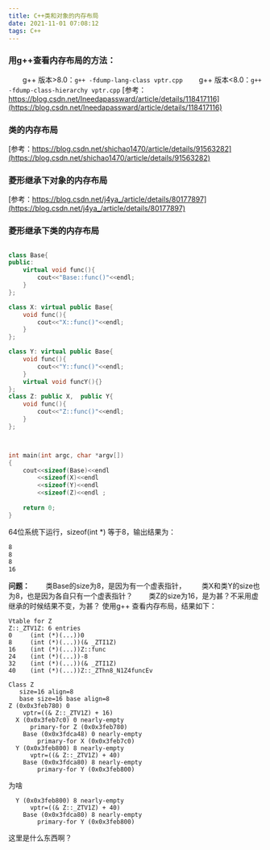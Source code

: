 ```yaml
---
title: C++类和对象的内存布局
date: 2021-11-01 07:08:12
tags: C++
---
```

 
### 用g++查看内存布局的方法：
&emsp;&emsp;g++ 版本>8.0：`g++ -fdump-lang-class vptr.cpp`
&emsp;&emsp;g++ 版本<8.0：`g++ -fdump-class-hierarchy vptr.cpp`
[参考：https://blog.csdn.net/Ineedapassward/article/details/118417116](https://blog.csdn.net/Ineedapassward/article/details/118417116)

### 类的内存布局
[参考：https://blog.csdn.net/shichao1470/article/details/91563282](https://blog.csdn.net/shichao1470/article/details/91563282)

### 菱形继承下对象的内存布局
[参考：https://blog.csdn.net/j4ya_/article/details/80177897](https://blog.csdn.net/j4ya_/article/details/80177897)

### 菱形继承下类的内存布局

```cpp

class Base{
public:
    virtual void func(){
        cout<<"Base::func()"<<endl; 
    }
};

class X: virtual public Base{
    void func(){
        cout<<"X::func()"<<endl; 
    }
};

class Y: virtual public Base{
    void func(){
        cout<<"Y::func()"<<endl; 
    }
    virtual void funcY(){}
};
class Z: public X,  public Y{
    void func(){
        cout<<"Z::func()"<<endl; 
    }
};



int main(int argc, char *argv[])
{
    cout<<sizeof(Base)<<endl
        <<sizeof(X)<<endl
        <<sizeof(Y)<<endl
        <<sizeof(Z)<<endl ; 
    
    return 0;
}
```
64位系统下运行，sizeof(int *) 等于8，输出结果为：

```bash
8
8
8
16
```

**问题：**
&emsp;&emsp;类Base的size为8，是因为有一个虚表指针，
&emsp;&emsp;类X和类Y的size也为8，也是因为各自只有一个虚表指针？
&emsp;&emsp;类Z的size为16，是为甚？不采用虚继承的时候结果不变，为甚？
使用g++ 查看内存布局，结果如下：

```
Vtable for Z
Z::_ZTV1Z: 6 entries
0     (int (*)(...))0
8     (int (*)(...))(& _ZTI1Z)
16    (int (*)(...))Z::func
24    (int (*)(...))-8
32    (int (*)(...))(& _ZTI1Z)
40    (int (*)(...))Z::_ZThn8_N1Z4funcEv

Class Z
   size=16 align=8
   base size=16 base align=8
Z (0x0x3feb780) 0
    vptr=((& Z::_ZTV1Z) + 16)
  X (0x0x3feb7c0) 0 nearly-empty
      primary-for Z (0x0x3feb780)
    Base (0x0x3fdca48) 0 nearly-empty
        primary-for X (0x0x3feb7c0)
  Y (0x0x3feb800) 8 nearly-empty
      vptr=((& Z::_ZTV1Z) + 40)
    Base (0x0x3fdca80) 8 nearly-empty
        primary-for Y (0x0x3feb800)
```
为啥

```
  Y (0x0x3feb800) 8 nearly-empty
      vptr=((& Z::_ZTV1Z) + 40)
    Base (0x0x3fdca80) 8 nearly-empty
        primary-for Y (0x0x3feb800)
```
这里是什么东西啊？


